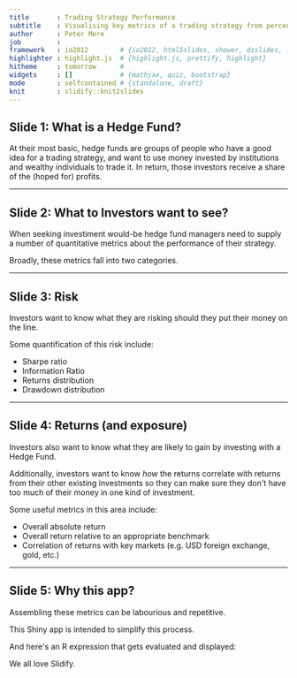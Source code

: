 ```yaml
---
title       : Trading Strategy Performance
subtitle    : Visualising key metrics of a trading strategy from percentage returns data
author      : Peter Mere
job         : 
framework   : io2012        # {io2012, html5slides, shower, dzslides, ...}
highlighter : highlight.js  # {highlight.js, prettify, highlight}
hitheme     : tomorrow      # 
widgets     : []            # {mathjax, quiz, bootstrap}
mode        : selfcontained # {standalone, draft}
knit        : slidify::knit2slides
---
```


## Slide 1: What is a Hedge Fund?

At their most basic, hedge funds are groups of people who have a good idea for a trading strategy, and want to use money invested by institutions and wealthy individuals to trade it.  In return, those investors receive a share of the (hoped for) profits.


---

## Slide 2: What to Investors want to see?

When seeking investiment would-be hedge fund managers need to supply a number of quantitative metrics about the performance of their strategy.

Broadly, these metrics fall into two categories.


---

## Slide 3: Risk

Investors want to know what they are risking should they put their money on the line.

Some quantification of this risk include:

- Sharpe ratio
- Information Ratio
- Returns distribution
- Drawdown distribution


---

## Slide 4: Returns (and exposure)

Investors also want to know what they are likely to gain by investing with a Hedge Fund.

Additionally, investors want to know *how* the returns correlate with returns from their other existing investments so they can make sure they don't have too much of their money in one kind of investment.

Some useful metrics in this area include:

- Overall absolute return
- Overall return relative to an appropriate benchmark
- Correlation of returns with key markets (e.g. USD foreign exchange, gold, etc.)


---

## Slide 5: Why this app?

Assembling these metrics can be labourious and repetitive.

This Shiny app is intended to simplify this process.

And here's an R expression that gets evaluated and displayed:

We all love Slidify.



